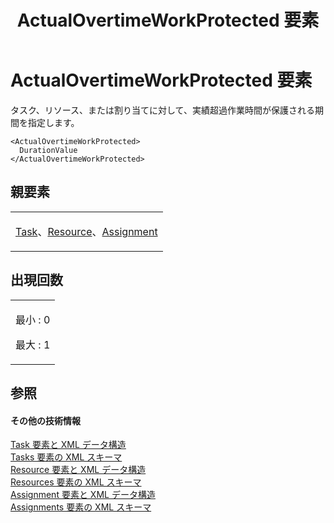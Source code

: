 ﻿---
title: ActualOvertimeWorkProtected 要素
TOCTitle: ActualOvertimeWorkProtected 要素
ms:assetid: c4c6c267-7e13-4501-ba58-5ff1cb5eac2b
ms:mtpsurl: https://msdn.microsoft.com/ja-jp/library/Bb968676(v=office.12)
ms:contentKeyID: 16746358
ms.date: 06/30/2008
mtps_version: v=office.12
ms.translationtype: HT
---

# ActualOvertimeWorkProtected 要素

タスク、リソース、または割り当てに対して、実績超過作業時間が保護される期間を指定します。

    <ActualOvertimeWorkProtected>
      DurationValue
    </ActualOvertimeWorkProtected>

## 親要素

<table>
<colgroup>
<col style="width: 100%" />
</colgroup>
<tbody>
<tr class="odd">
<td><p><a href="task-element.md">Task</a>、<a href="resource-element.md">Resource</a>、<a href="assignment-element.md">Assignment</a></p></td>
</tr>
</tbody>
</table>


## 出現回数


<table>
<colgroup>
<col style="width: 100%" />
</colgroup>
<tbody>
<tr class="odd">
<td><p>最小 : 0</p>
<p>最大 : 1</p></td>
</tr>
</tbody>
</table>


## 参照

#### その他の技術情報

[Task 要素と XML データ構造](task-elements-and-xml-structure.md)  
[Tasks 要素の XML スキーマ](xml-schema-for-the-tasks-element.md)  
[Resource 要素と XML データ構造](resource-elements-and-xml-structure.md)  
[Resources 要素の XML スキーマ](xml-schema-for-the-resources-element.md)  
[Assignment 要素と XML データ構造](assignment-elements-and-xml-structure.md)  
[Assignments 要素の XML スキーマ](xml-schema-for-the-assignments-element.md)

